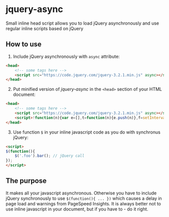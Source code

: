 # jquery-async
Small inline head script allows you to load jQuery asynchronously and use regular inline scripts based on jQuery

## How to use
1. Include jQuery asynchronously with `async` attribute:
```html
<head>
	<!-- some tags here -->
	<script src="https://code.jquery.com/jquery-3.2.1.min.js" async></script>
</head>
```
2. Put minified version of *jquery-async* in the `<head>` section of your HTML document:
```html
<head>
	<!-- some tags here -->
	<script src="https://code.jquery.com/jquery-3.2.1.min.js" async></script>
	<script>!function(n){var e=[],t=function(n){e.push(n)},f=setInterval(function(){if("function"==typeof jQuery){clearInterval(f);for(var n=0,t=e.length;t>n;n++)jQuery(e[n])}},50);"undefined"!=typeof n.$&&(n.$=t)}(window);</script>
</head>
```
3. Use function `$` in your inline javascript code as you do with synchronus jQuery:
```html
<script>
$(function(){
    $('.foo').bar(); // jQuery call
});
</script>
```
## The purpose

It makes all your javascript asynchronous. Otherwise you have to include jQuery synchronously to use `$(function(){ ... })` which causes a delay in page load and warnings from PageSpeed Insights.
It is always better not to use inline javascript in your document, but if you have to - do it right.